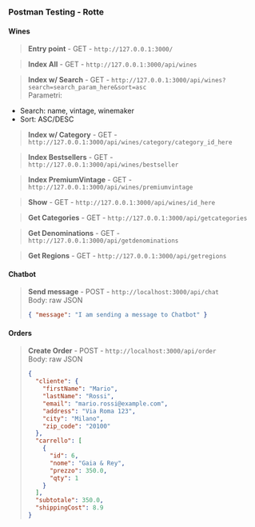 ### Postman Testing - Rotte

#### Wines

> **Entry point** - GET - `http://127.0.0.1:3000/`

> **Index All** - GET - `http://127.0.0.1:3000/api/wines`

> **Index w/ Search** - GET - `http://127.0.0.1:3000/api/wines?search=search_param_here&sort=asc`  
> Parametri:

- Search: name, vintage, winemaker
- Sort: ASC/DESC

> **Index w/ Category** - GET - `http://127.0.0.1:3000/api/wines/category/category_id_here`

> **Index Bestsellers** - GET - `http://127.0.0.1:3000/api/wines/bestseller`

> **Index PremiumVintage** - GET - `http://127.0.0.1:3000/api/wines/premiumvintage`

> **Show** - GET - `http://127.0.0.1:3000/api/wines/id_here`

> **Get Categories** - GET - `http://127.0.0.1:3000/api/getcategories`

> **Get Denominations** - GET - `http://127.0.0.1:3000/api/getdenominations`

> **Get Regions** - GET - `http://127.0.0.1:3000/api/getregions`

#### Chatbot

> **Send message** - POST - `http://localhost:3000/api/chat`  
> Body: raw JSON
>
> ```json
> { "message": "I am sending a message to Chatbot" }
> ```

#### Orders

> **Create Order** - POST - `http://localhost:3000/api/order`  
> Body: raw JSON
>
> ```json
> {
>   "cliente": {
>     "firstName": "Mario",
>     "lastName": "Rossi",
>     "email": "mario.rossi@example.com",
>     "address": "Via Roma 123",
>     "city": "Milano",
>     "zip_code": "20100"
>   },
>   "carrello": [
>     {
>       "id": 6,
>       "nome": "Gaia & Rey",
>       "prezzo": 350.0,
>       "qty": 1
>     }
>   ],
>   "subtotale": 350.0,
>   "shippingCost": 8.9
> }
> ```
